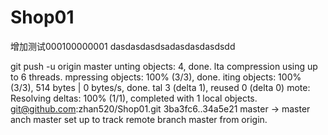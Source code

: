 # Shop01
增加测试000100000001
dasdasdasdsadasdasdasdsdd



git push -u origin master
unting objects: 4, done.
lta compression using up to 6 threads.
mpressing objects: 100% (3/3), done.
iting objects: 100% (3/3), 514 bytes | 0 bytes/s, done.
tal 3 (delta 1), reused 0 (delta 0)
mote: Resolving deltas: 100% (1/1), completed with 1 local objects.
 git@github.com:zhan520/Shop01.git
 3ba3fc6..34a5e21  master -> master
anch master set up to track remote branch master from origin.
